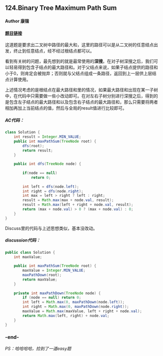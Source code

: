 ## 124.Binary Tree Maximum Path Sum

#### Author 康锴

#### [题目链接](https://leetcode.com/problems/binary-tree-maximum-path-sum/description/)

这道题是要求出二叉树中路径的最大和，这里的路径可以是从二叉树的任意结点出发，终止到任意结点，经不经过根结点都可以。

看到有关树的问题，最先想到的就是最常使用的**深搜**。在对子树深搜之后，我们可以轻易得到包含子结点的最大路径和。对于父结点来说，如果子结点提供的路径和小于0，则肯定会被抛弃；否则就与父结点组成一条路径，返回到上一层供上层结点计算使用。

上述情况考虑的是根结点在最大路径和里的情况，如果最大路径和出现在某一子树中，在代码中只需要做一些小改动即可。在对左右子树分别进行深搜之后，得到的是包含左子结点的最大路径和以及包含右子结点的最大路径和，那么只需要将两者相加再加上当前结点的值，然后与全局的result值进行比较即可。

##### AC代码：

```java
class Solution {
    int result = Integer.MIN_VALUE;
    public int maxPathSum(TreeNode root) {
        dfs(root);
        return result;
    }
    
    public int dfs(TreeNode node) {
        
        if(node == null)
            return 0;
        
        int left = dfs(node.left);
        int right = dfs(node.right);
        int max = left > right ? left : right;
        result = Math.max(max + node.val, result);
        result = Math.max(left + right + node.val, result);     
        return (max + node.val) > 0 ? (max + node.val) : 0;
    }
}
```

Discuss里的代码与上述思想类似，基本没改动。

##### discussion代码：

```java
public class Solution {
    int maxValue;
    
    public int maxPathSum(TreeNode root) {
        maxValue = Integer.MIN_VALUE;
        maxPathDown(root);
        return maxValue;
    }
    
    private int maxPathDown(TreeNode node) {
        if (node == null) return 0;
        int left = Math.max(0, maxPathDown(node.left));
        int right = Math.max(0, maxPathDown(node.right));
        maxValue = Math.max(maxValue, left + right + node.val);
        return Math.max(left, right) + node.val;
    }
}
```

### -end-

*PS：哈哈哈哈，捡到了一道easy题*